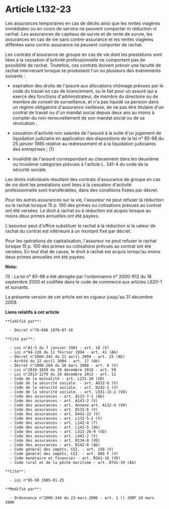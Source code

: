 # Article L132-23

Les assurances temporaires en cas de décès ainsi que les rentes viagères immédiates ou en cours de service ne peuvent
comporter ni réduction ni rachat. Les assurances de capitaux de survie et de rente de survie, les assurances en cas de vie
sans contre-assurance et les rentes viagères différées sans contre-assurance ne peuvent comporter de rachat.

Les contrats d'assurance de groupe en cas de vie dont les prestations sont liées à la cessation d'activité professionnelle ne
comportent pas de possibilité de rachat. Toutefois, ces contrats doivent prévoir une faculté de rachat intervenant lorsque se
produisent l'un ou plusieurs des événements suivants :

- expiration des droits de l'assuré aux allocations chômage prévues par le code du travail en cas de licenciement, ou le fait
pour un assuré qui a exercé des fonctions d'administrateur, de membre du directoire ou de membre de conseil de surveillance,
et n'a pas liquidé sa pension dans un régime obligatoire d'assurance vieillesse, de ne pas être titulaire d'un contrat de
travail ou d'un mandat social depuis deux ans au moins à compter du non-renouvellement de son mandat social ou de sa
révocation ;

- cessation d'activité non salariée de l'assuré à la suite d'un jugement de liquidation judiciaire en application des
dispositions de la loi n° 85-98 du 25 janvier 1985 relative au redressement et à la liquidation judiciaires des entreprises ;
(1)

- invalidité de l'assuré correspondant au classement dans les deuxième ou troisième catégories prévues à l'article L. 341-4
du code de la sécurité sociale.

Les droits individuels résultant des contrats d'assurance de groupe en cas de vie dont les prestations sont liées à la
cessation d'activité professionnelle sont transférables, dans des conditions fixées par décret.

Pour les autres assurances sur la vie, l'assureur ne peut refuser la réduction ou le rachat lorsque 15 p. 100 des primes ou
cotisations prévues au contrat ont  été versées. Le droit à rachat ou à réduction est acquis lorsque au moins deux primes
annuelles ont été payées.

L'assureur peut d'office substituer le rachat à la réduction si la valeur de rachat du contrat est inférieure à un montant
fixé par décret.

Pour les opérations de capitalisation, l'assureur ne peut refuser le rachat lorsque 15 p. 100 des primes ou cotisations
prévues au contrat ont été versées. En tout état de cause, le droit à rachat est acquis lorsqu'au moins deux primes annuelles
ont été payées.

**Nota:**

(1) : La loi n° 85-98 a été abrogée par l'ordonnance n° 2000-912 du 18 septembre 2000 et codifiée dans le code de commerce
aux articles L620-1 et suivants. 

La présente version de cet article est en vigueur jusqu'au 31 décembre 2009.

**Liens relatifs à cet article**

	**Codifié par**:

	  - Décret n°76-666 1976-07-16

	**Cité par**:

	  - Loi n°81-5 du 7 janvier 1981 - art. 18 (V)
	  - Loi n°94-126 du 11 février 1994 - art. 41 (Ab)
	  - Décret n°2004-342 du 21 avril 2004 - art. 25 (Ab)
	  - Arrêté du 22 avril 2004 - art. 17 (Ab)
	  - Décret n°2008-284 du 26 mars 2008 - art. 6 (V)
	  - Loi n°2010-1658 du 29 décembre 2010 - art. 59
	  - Loi n°2013-1279 du 29 décembre 2013 - art. 11
	  - Code de la mutualité - art. L221-20 (VD)
	  - Code de la sécurité sociale. - art. A932-6 (V)
	  - Code de la sécurité sociale. - art. D242-1 (V)
	  - Code de la sécurité sociale. - art. L931-15-2 (VD)
	  - Code des assurances - art. A132-7-1 (Ab)
	  - Code des assurances - art. A143-2 (V)
	  - Code des assurances - art. Annexe art. A132-4 (VD)
	  - Code des assurances - art. D132-6 (V)
	  - Code des assurances - art. D441-22 (V)
	  - Code des assurances - art. L132-5-2 (V)
	  - Code des assurances - art. L142-4 (T)
	  - Code des assurances - art. L142-5 (Ab)
	  - Code des assurances - art. L322-26-9 (VD)
	  - Code des assurances - art. L441-2 (V)
	  - Code des assurances - art. R134-8 (VD)
	  - Code des assurances - art. R142-8 (Ab)
	  - Code général des impôts, CGI. - art. 158 (V)
	  - Code général des impôts, CGI. - art. 885 F (V)
	  - Code monétaire et financier - art. R561-16 (VD)
	  - Code rural et de la pêche maritime - art. D741-39 (Ab)

	**Cite**:

	  - Loi n°85-98 1985-01-25

	**Modifié par**:

	  - Ordonnance n°2006-344 du 23 mars 2006 - art. 1 () JORF 24 mars 2006

